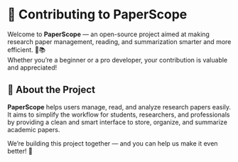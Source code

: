 # 🤝 Contributing to PaperScope

Welcome to **PaperScope** — an open-source project aimed at making research paper management, reading, and summarization smarter and more efficient. 🧠📚  
Whether you’re a beginner or a pro developer, your contribution is valuable and appreciated!


## 🎯 About the Project

**PaperScope** helps users manage, read, and analyze research papers easily.  
It aims to simplify the workflow for students, researchers, and professionals by providing a clean and smart interface to store, organize, and summarize academic papers.

We’re building this project together — and you can help us make it even better! 🚀


